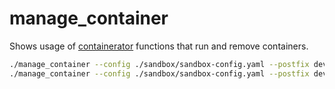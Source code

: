 # manage_container

Shows usage of [containerator](../../README.md) functions that run and remove containers.

```bash
./manage_container --config ./sandbox/sandbox-config.yaml --postfix dev
./manage_container --config ./sandbox/sandbox-config.yaml --postfix dev --remove
```
